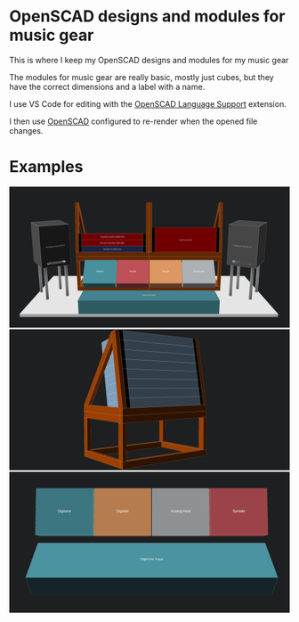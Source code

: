 # OpenSCAD designs and modules for music gear

This is where I keep my OpenSCAD designs and modules for my music gear

The modules for music gear are really basic, mostly just cubes, but they have the correct dimensions and a label with a name.

I use VS Code for editing with the [OpenSCAD Language Support](https://marketplace.visualstudio.com/items?itemName=Leathong.openscad-language-support) extension.

I then use [OpenSCAD](https://openscad.org/) configured to re-render when the opened file changes.

# Examples
![Music table](music_table.png)
![19 inch rack unit stand](rack_stand.png)
![Elektron trinity and some more](elektron_trinity_plus.png)